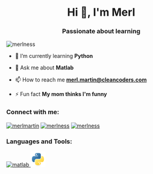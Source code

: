 <h1 align="center">Hi 👋, I'm Merl</h1>
<h3 align="center">Passionate about learning</h3>

<p align="left"> <img src="https://komarev.com/ghpvc/?username=merlness&label=Profile%20views&color=0e75b6&style=flat" alt="merlness" /> </p>

- 🌱 I’m currently learning **Python**

- 💬 Ask me about **Matlab**

- 📫 How to reach me **merl.martin@cleancoders.com**

- ⚡ Fun fact **My mom thinks I'm funny**

<h3 align="left">Connect with me:</h3>
<p align="left">
<a href="https://linkedin.com/in/merlmartin" target="blank"><img align="center" src="https://raw.githubusercontent.com/rahuldkjain/github-profile-readme-generator/master/src/images/icons/Social/linked-in-alt.svg" alt="merlmartin" height="30" width="40" /></a>
<a href="https://fb.com/merlness" target="blank"><img align="center" src="https://raw.githubusercontent.com/rahuldkjain/github-profile-readme-generator/master/src/images/icons/Social/facebook.svg" alt="merlness" height="30" width="40" /></a>
<a href="https://instagram.com/merlness" target="blank"><img align="center" src="https://raw.githubusercontent.com/rahuldkjain/github-profile-readme-generator/master/src/images/icons/Social/instagram.svg" alt="merlness" height="30" width="40" /></a>
</p>

<h3 align="left">Languages and Tools:</h3>
<p align="left"> <a href="https://www.mathworks.com/" target="_blank" rel="noreferrer"> <img src="https://upload.wikimedia.org/wikipedia/commons/2/21/Matlab_Logo.png" alt="matlab" width="40" height="40"/> </a> <a href="https://www.python.org" target="_blank" rel="noreferrer"> <img src="https://raw.githubusercontent.com/devicons/devicon/master/icons/python/python-original.svg" alt="python" width="40" height="40"/> </a> </p>
